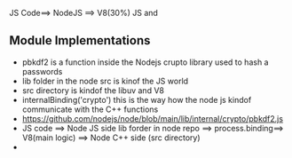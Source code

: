 JS Code==> NodeJS ==> V8(30%) JS and

## Module Implementations

- pbkdf2 is a function inside the Nodejs crupto library used to hash a passwords
- lib folder in the node src is kinof the JS world
- src directory is kindof the libuv and V8
- internalBinding('crypto') this is the way how the node js kindof communicate with the C++ functions
- https://github.com/nodejs/node/blob/main/lib/internal/crypto/pbkdf2.js
- JS code ==> Node JS side lib forder in node repo ==> process.binding==> V8(main logic) ==> Node C++ side (src directory)
-
